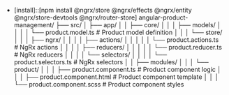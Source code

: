 
- [install]::[npm install @ngrx/store @ngrx/effects @ngrx/entity @ngrx/store-devtools @ngrx/router-store]
angular-product-management/
├── src/
│   ├── app/
│   │   ├── core/
│   │   │   ├── models/
│   │   │   │   └── product.model.ts      # Product model definition
│   │   │   └── store/
│   │   │       ├── ngrx/
│   │   │       │   ├── actions/
│   │   │       │   │   └── product.actions.ts  # NgRx actions
│   │   │       │   ├── reducers/
│   │   │       │   │   └── product.reducer.ts  # NgRx reducers
│   │   │       │   └── selectors/
│   │   │       │       └── product.selectors.ts # NgRx selectors
│   │   ├── modules/
│   │   │   └── product/
│   │   │       ├── product.component.ts       # Product component logic
│   │   │       ├── product.component.html      # Product component template
│   │   │       └── product.component.scss      # Product component styles
